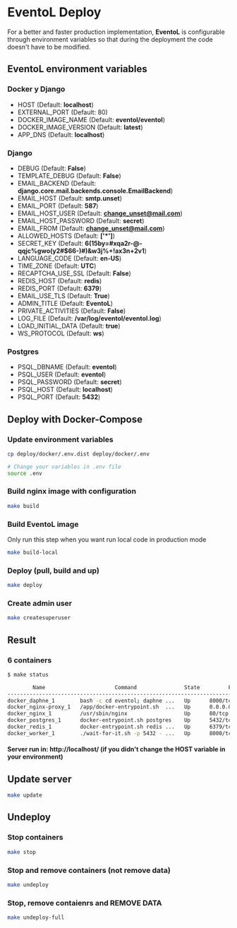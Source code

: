 # EventoL Deploy

For a better and faster production implementation, **EventoL** is configurable through environment variables so that during the deployment the code doesn't have to be modified.

## **EventoL** environment variables

### Docker y Django

- HOST (Default: **localhost**)
- EXTERNAL_PORT (Default: 80)
- DOCKER_IMAGE_NAME (Default: **eventol/eventol**)
- DOCKER_IMAGE_VERSION (Default: **latest**)
- APP_DNS (Default: **localhost**)

### Django

- DEBUG (Default: **False**)
- TEMPLATE_DEBUG (Default: **False**)
- EMAIL_BACKEND (Default: **django.core.mail.backends.console.EmailBackend**)
- EMAIL_HOST (Default: **smtp.unset**)
- EMAIL_PORT (Default: **587**)
- EMAIL_HOST_USER (Default: **change_unset@mail.com**)
- EMAIL_HOST_PASSWORD (Default: **secret**)
- EMAIL_FROM (Default: **change_unset@mail.com**)
- ALLOWED_HOSTS (Default: **['*']**)
- SECRET_KEY (Default: **6(15by=#xqa2r-@-qqjc%gwo(y2#$66-)#)&w3j%+!ax3n+2v1**)
- LANGUAGE_CODE (Default: **en-US**)
- TIME_ZONE (Default: **UTC**)
- RECAPTCHA_USE_SSL (Default: **False**)
- REDIS_HOST (Default: **redis**)
- REDIS_PORT (Default: **6379**)
- EMAIL_USE_TLS (Default: **True**)
- ADMIN_TITLE (Default: **EventoL**)
- PRIVATE_ACTIVITIES (Default: **False**)
- LOG_FILE (Default: **/var/log/eventol/eventol.log**)
- LOAD_INITIAL_DATA (Default: **true**)
- WS_PROTOCOL (Default: **ws**)

### Postgres

- PSQL_DBNAME (Default: **eventol**)
- PSQL_USER (Default: **eventol**)
- PSQL_PASSWORD (Default: **secret**)
- PSQL_HOST (Default: **localhost**)
- PSQL_PORT (Default: **5432**)

## Deploy with Docker-Compose

### Update environment variables

```bash
cp deploy/docker/.env.dist deploy/docker/.env

# Change your variables in .env file
source .env
```

### Build nginx image with configuration

```bash
make build
```

### Build EventoL image

Only run this step when you want run local code in production mode

```bash
make build-local
```

### Deploy (pull, build and up)

```bash
make deploy
```

### Create admin user

```bash
make createsuperuser
```

## Result

### 6 containers

```bash
$ make status

        Name                      Command               State         Ports
----------------------------------------------------------------------------------
docker_daphne_1        bash -c cd eventol; daphne ...   Up      8000/tcp
docker_nginx-proxy_1   /app/docker-entrypoint.sh  ...   Up      0.0.0.0:80->80/tcp
docker_nginx_1         /usr/sbin/nginx                  Up      80/tcp
docker_postgres_1      docker-entrypoint.sh postgres    Up      5432/tcp
docker_redis_1         docker-entrypoint.sh redis ...   Up      6379/tcp
docker_worker_1        ./wait-for-it.sh -p 5432 - ...   Up      8000/tcp
```

#### Server run in: **http://localhost/** (if you didn't change the HOST variable in your environment)

## Update server

```bash
make update
```

## Undeploy

### Stop containers

```bash
make stop
```

### Stop and remove containers (not remove data)

```bash
make undeploy
```

### Stop, remove contaienrs and REMOVE DATA

```bash
make undeploy-full
```

